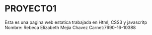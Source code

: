 # PROYECTO1
Esta es una pagina web estatica trabajada en Html, CSS3 y javascritp 
Nombre: Rebeca Elizabeth Mejia Chavez
Carnet:7690-16-10388
